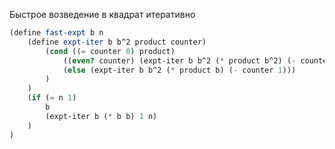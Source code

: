 Быстрое возведение в квадрат итеративно

```scheme
(define fast-expt b n
	(define expt-iter b b^2 product counter)
		(cond ((= counter 0) product)
			((even? counter) (expt-iter b b^2 (* product b^2) (- counter 2)))
			(else (expt-iter b b^2 (* product b) (- counter 1)))
		)
	)
	(if (= n 1) 
		b
		(expt-iter b (* b b) 1 n)
	)
)
```